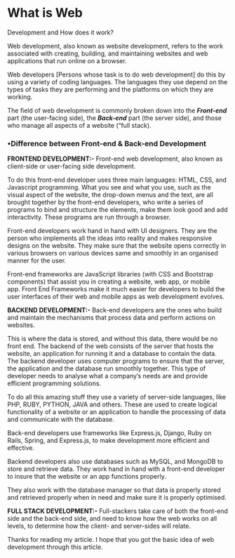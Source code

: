 # What is Web 
Development and How does it work?

Web development, also known as website development, refers to the work associated with creating, building, and maintaining websites and web applications that run online on a browser.

Web developers \[Persons whose task is to do web development\] do this by using a variety of coding languages. The languages they use depend on the types of tasks they are performing and the platforms on which they are working.

The field of web development is commonly broken down into the ***Front-end*** part (the user-facing side), the ***Back-end*** part (the server side), and those who manage all aspects of a website (“full stack).

### •Difference between Front-end & Back-end Development

**FRONTEND DEVELOPMENT:-** Front-end web development, also known as client-side or user-facing side development.

To do this front-end developer uses three main languages: HTML, CSS, and Javascript programming. What you see and what you use, such as the visual aspect of the website, the drop-down menus and the text, are all brought together by the front-end developers, who write a series of programs to bind and structure the elements, make them look good and add interactivity. These programs are run through a browser.

Front-end developers work hand in hand with UI designers. They are the person who implements all the ideas into reality and makes responsive designs on the website. They make sure that the website opens correctly in various browsers on various devices same and smoothly in an organised manner for the user.

Front-end frameworks are JavaScript libraries (with CSS and Bootstrap components) that assist you in creating a website, web app, or mobile app. Front End Frameworks make it much easier for developers to build the user interfaces of their web and mobile apps as web development evolves.

**BACKEND DEVELOPMENT:-** Back-end developers are the ones who build and maintain the mechanisms that process data and perform actions on websites.

This is where the data is stored, and without this data, there would be no front end. The backend of the web consists of the server that hosts the website, an application for running it and a database to contain the data. The backend developer uses computer programs to ensure that the server, the application and the database run smoothly together. This type of developer needs to analyse what a company’s needs are and provide efficient programming solutions.

To do all this amazing stuff they use a variety of server-side languages, like PHP, RUBY, PYTHON, JAVA and others. These are used to create logical functionality of a website or an application to handle the processing of data and communicate with the database.

Back-end developers use frameworks like Express.js, Django, Ruby on Rails, Spring, and Express.js, to make development more efficient and effective.

Backend developers also use databases such as MySQL, and MongoDB to store and retrieve data. They work hand in hand with a front-end developer to insure that the website or an app functions properly.

They also work with the database manager so that data is properly stored and retrieved properly when in need and make sure it is properly optimised.

**FULL STACK DEVELOPMENT:-** Full-stackers take care of both the front-end side and the back-end side, and need to know how the web works on all levels, to determine how the client- and server-sides will relate.

Thanks for reading my article. I hope that you got the basic idea of web development through this article.
